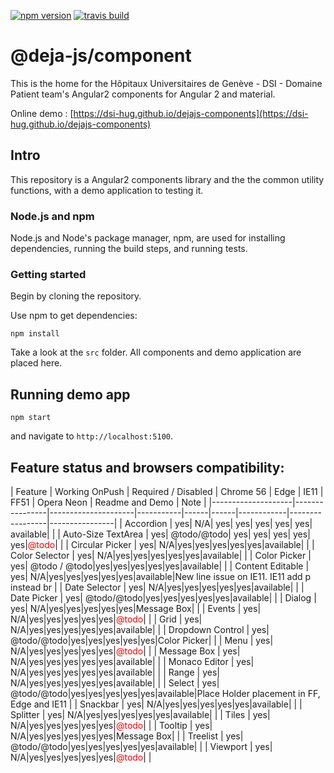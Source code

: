 [![npm version](https://badge.fury.io/js/%40deja-js%2Fcomponent.svg)](https://www.npmjs.com/package/@deja-js/component)
[![travis build](https://travis-ci.org/DSI-HUG/dejajs-components.svg?branch=master)](https://travis-ci.org/DSI-HUG/dejajs-components)

# @deja-js/component
This is the home for the Hôpitaux Universitaires de Genève - DSI - Domaine Patient team's Angular2 components for Angular 2 and material. 

Online demo : [https://dsi-hug.github.io/dejajs-components](https://dsi-hug.github.io/dejajs-components)

## Intro

This repository is a Angular2 components library and the the common utility functions, with a demo application to testing it.

### Node.js and npm

Node.js and Node's package manager, npm, are used for installing dependencies,
running the build steps, and running tests.

### Getting started 

Begin by cloning the repository.

Use npm to get dependencies:

`npm install`

Take a look at the `src` folder. All components and demo application are placed here. 


## Running demo app 

`npm start`

and navigate to `http://localhost:5100`.


## Feature status and browsers compatibility:

| Feature            | Working OnPush | Required / Disabled | Chrome 56 | Edge | IE11 | FF51 | Opera Neon | Readme and Demo | Note           |
|--------------------|----------------|---------------------|-----------|------|------|------------|-----------------|----------------|
| Accordion          |             yes|                  N/A|        yes|   yes|   yes|   yes|         yes|        available|                |
| Auto-Size TextArea |             yes|          @todo/@todo|        yes|   yes|   yes|   yes|         yes|<span style="color:red">@todo</span>| |
| Circular Picker    |             yes|                  N/A|yes|yes|yes|yes|yes|available| |
| Color Selector     |             yes|                  N/A|yes|yes|yes|yes|yes|available| |
| Color Picker       |             yes|        @todo / @todo|yes|yes|yes|yes|yes|available| |
| Content Editable   |             yes|                 N/A|yes|yes|yes|yes|yes|available|New line issue on IE11. IE11 add p instead br |
| Date Selector      |             yes|                 N/A|yes|yes|yes|yes|yes|available| |
| Date Picker        |             yes|          @todo/@todo|yes|yes|yes|yes|yes|available| |
| Dialog             |             yes|                 N/A|yes|yes|yes|yes|yes|Message Box| |
| Events             |             yes|                 N/A|yes|yes|yes|yes|yes|<span style="color:red">@todo</span>| |
| Grid               |             yes|                 N/A|yes|yes|yes|yes|yes|available| |
| Dropdown Control   |             yes|          @todo/@todo|yes|yes|yes|yes|yes|Color Picker| |
| Menu               |             yes|                 N/A|yes|yes|yes|yes|yes|<span style="color:red">@todo</span>| |
| Message Box        |             yes|                 N/A|yes|yes|yes|yes|yes|available| |
| Monaco Editor      |             yes|                 N/A|yes|yes|yes|yes|yes|available| |
| Range              |             yes|                 N/A|yes|yes|yes|yes|yes|available| |
| Select             |             yes|          @todo/@todo|yes|yes|yes|yes|yes|available|Place Holder placement in FF, Edge and IE11 |
| Snackbar           |             yes|                 N/A|yes|yes|yes|yes|yes|available| |
| Splitter           |             yes|                 N/A|yes|yes|yes|yes|yes|available| |
| Tiles              |             yes|                 N/A|yes|yes|yes|yes|yes|<span style="color:red">@todo</span>| |
| Tooltip            |             yes|                 N/A|yes|yes|yes|yes|yes|Message Box| |
| Treelist           |             yes|          @todo/@todo|yes|yes|yes|yes|yes|available| |
| Viewport           |             yes|                 N/A|yes|yes|yes|yes|yes|<span style="color:red">@todo</span>| |
